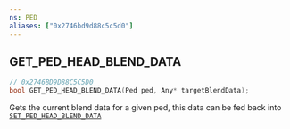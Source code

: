 ```yaml
---
ns: PED
aliases: ["0x2746bd9d88c5c5d0"]
---
```

## GET_PED_HEAD_BLEND_DATA

```c
// 0x2746BD9D88C5C5D0
bool GET_PED_HEAD_BLEND_DATA(Ped ped, Any* targetBlendData);
```

Gets the current blend data for a given ped, this data can be fed back into [`SET_PED_HEAD_BLEND_DATA`](#_0x9414E18B9434C2FE)

